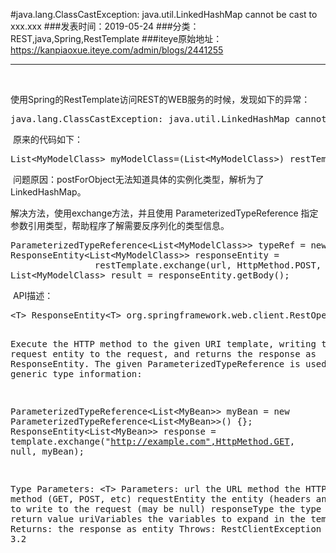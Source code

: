 #java.lang.ClassCastException: java.util.LinkedHashMap cannot be cast to xxx.xxx
###发表时间：2019-05-24
###分类：REST,java,Spring,RestTemplate
###iteye原始地址：<a href="https://kanpiaoxue.iteye.com/admin/blogs/2441255" target="_blank">https://kanpiaoxue.iteye.com/admin/blogs/2441255</a>

---

<div class="iteye-blog-content-contain" style="font-size: 14px;"> 
 <p>&nbsp;</p> 
 <p>使用Spring的RestTemplate访问REST的WEB服务的时候，发现如下的异常：</p> 
 <pre name="code" class="java">java.lang.ClassCastException: java.util.LinkedHashMap cannot be cast to</pre> 
 <p>&nbsp;原来的代码如下：</p> 
 <pre name="code" class="java">List&lt;MyModelClass&gt; myModelClass=(List&lt;MyModelClass&gt;) restTemplate.postForObject(url,mvm,List.class);</pre> 
 <p>&nbsp;问题原因：postForObject无法知道具体的实例化类型，解析为了LinkedHashMap。</p> 
 <p>解决方法，使用exchange方法，并且使用&nbsp;ParameterizedTypeReference 指定参数引用类型，帮助程序了解需要反序列化的类型信息。</p> 
 <pre name="code" class="java">ParameterizedTypeReference&lt;List&lt;MyModelClass&gt;&gt; typeRef = new ParameterizedTypeReference&lt;List&lt;MyModelClass&gt;&gt;() {};
ResponseEntity&lt;List&lt;MyModelClass&gt;&gt; responseEntity =
                restTemplate.exchange(url, HttpMethod.POST, request, typeRef);
List&lt;MyModelClass&gt; result = responseEntity.getBody();  </pre> 
 <p>&nbsp;API描述：</p> 
 <pre name="code" class="java">&lt;T&gt; ResponseEntity&lt;T&gt; org.springframework.web.client.RestOperations.exchange(String url, HttpMethod method, HttpEntity&lt;?&gt; requestEntity, ParameterizedTypeReference&lt;T&gt; responseType, Object... uriVariables) throws RestClientException

Execute the HTTP method to the given URI template, writing the given request entity to the request, and returns the response as ResponseEntity. The given ParameterizedTypeReference is used to pass generic type information:

 ParameterizedTypeReference&lt;List&lt;MyBean&gt;&gt; myBean = new ParameterizedTypeReference&lt;List&lt;MyBean&gt;&gt;() {};
 ResponseEntity&lt;List&lt;MyBean&gt;&gt; response = template.exchange("http://example.com",HttpMethod.GET, null, myBean);
 
Type Parameters:
&lt;T&gt;
Parameters:
url the URL
method the HTTP method (GET, POST, etc)
requestEntity the entity (headers and/or body) to write to the request (may be null)
responseType the type of the return value
uriVariables the variables to expand in the template
Returns:
the response as entity
Throws:
RestClientException
Since:
3.2</pre> 
 <p>&nbsp;</p> 
 <p>&nbsp;</p> 
</div>